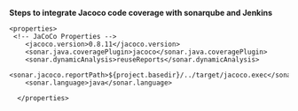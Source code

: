 **Steps to integrate Jacoco code coverage with sonarqube and Jenkins**    
```
<properties>
 <!-- JaCoCo Properties -->
    <jacoco.version>0.8.11</jacoco.version>
    <sonar.java.coveragePlugin>jacoco</sonar.java.coveragePlugin>
    <sonar.dynamicAnalysis>reuseReports</sonar.dynamicAnalysis>
    <sonar.jacoco.reportPath>${project.basedir}/../target/jacoco.exec</sonar.jacoco.reportPath>
    <sonar.language>java</sonar.language>
    
  </properties>
```
  
